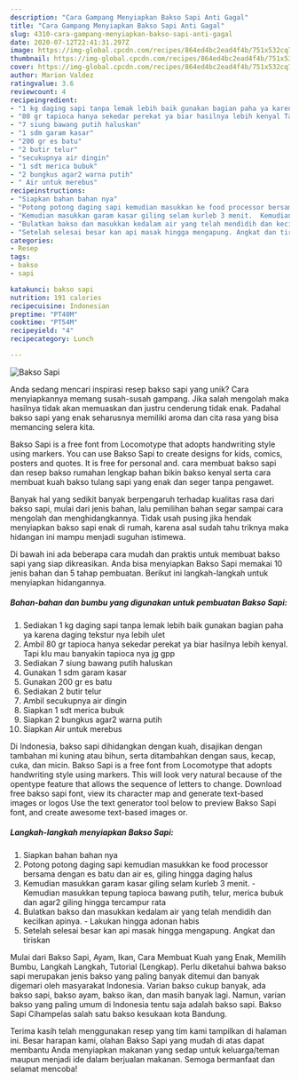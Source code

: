 ```yaml
---
description: "Cara Gampang Menyiapkan Bakso Sapi Anti Gagal"
title: "Cara Gampang Menyiapkan Bakso Sapi Anti Gagal"
slug: 4310-cara-gampang-menyiapkan-bakso-sapi-anti-gagal
date: 2020-07-12T22:41:31.297Z
image: https://img-global.cpcdn.com/recipes/864ed4bc2ead4f4b/751x532cq70/bakso-sapi-foto-resep-utama.jpg
thumbnail: https://img-global.cpcdn.com/recipes/864ed4bc2ead4f4b/751x532cq70/bakso-sapi-foto-resep-utama.jpg
cover: https://img-global.cpcdn.com/recipes/864ed4bc2ead4f4b/751x532cq70/bakso-sapi-foto-resep-utama.jpg
author: Marion Valdez
ratingvalue: 3.6
reviewcount: 4
recipeingredient:
- "1 kg daging sapi tanpa lemak lebih baik gunakan bagian paha ya karena daging tekstur nya lebih ulet"
- "80 gr tapioca hanya sekedar perekat ya biar hasilnya lebih kenyal Tapi klu mau banyakin tapioca nya jg gpp"
- "7 siung bawang putih haluskan"
- "1 sdm garam kasar"
- "200 gr es batu"
- "2 butir telur"
- "secukupnya air dingin"
- "1 sdt merica bubuk"
- "2 bungkus agar2 warna putih"
- " Air untuk merebus"
recipeinstructions:
- "Siapkan bahan bahan nya"
- "Potong potong daging sapi kemudian masukkan ke food processor bersama dengan es batu dan air es, giling hingga daging halus"
- "Kemudian masukkan garam kasar giling selam kurleb 3 menit.  Kemudian masukkan tepung tapioca bawang putih, telur, merica bubuk dan agar2 giling hingga tercampur rata"
- "Bulatkan bakso dan masukkan kedalam air yang telah mendidih dan kecilkan apinya.  Lakukan hingga adonan habis"
- "Setelah selesai besar kan api masak hingga mengapung. Angkat dan tiriskan"
categories:
- Resep
tags:
- bakso
- sapi

katakunci: bakso sapi 
nutrition: 191 calories
recipecuisine: Indonesian
preptime: "PT40M"
cooktime: "PT54M"
recipeyield: "4"
recipecategory: Lunch

---
```



![Bakso Sapi](https://img-global.cpcdn.com/recipes/864ed4bc2ead4f4b/751x532cq70/bakso-sapi-foto-resep-utama.jpg)

Anda sedang mencari inspirasi resep bakso sapi yang unik? Cara menyiapkannya memang susah-susah gampang. Jika salah mengolah maka hasilnya tidak akan memuaskan dan justru cenderung tidak enak. Padahal bakso sapi yang enak seharusnya memiliki aroma dan cita rasa yang bisa memancing selera kita.

Bakso Sapi is a free font from Locomotype that adopts handwriting style using markers. You can use Bakso Sapi to create designs for kids, comics, posters and quotes. It is free for personal and. cara membuat bakso sapi dan resep bakso rumahan lengkap bahan bikin bakso kenyal serta cara membuat kuah bakso tulang sapi yang enak dan seger tanpa pengawet.

Banyak hal yang sedikit banyak berpengaruh terhadap kualitas rasa dari bakso sapi, mulai dari jenis bahan, lalu pemilihan bahan segar sampai cara mengolah dan menghidangkannya. Tidak usah pusing jika hendak menyiapkan bakso sapi enak di rumah, karena asal sudah tahu triknya maka hidangan ini mampu menjadi suguhan istimewa.


Di bawah ini ada beberapa cara mudah dan praktis untuk membuat bakso sapi yang siap dikreasikan. Anda bisa menyiapkan Bakso Sapi memakai 10 jenis bahan dan 5 tahap pembuatan. Berikut ini langkah-langkah untuk menyiapkan hidangannya.

<!--inarticleads1-->

##### Bahan-bahan dan bumbu yang digunakan untuk pembuatan Bakso Sapi:

1. Sediakan 1 kg daging sapi tanpa lemak lebih baik gunakan bagian paha ya karena daging tekstur nya lebih ulet
1. Ambil 80 gr tapioca hanya sekedar perekat ya biar hasilnya lebih kenyal. Tapi klu mau banyakin tapioca nya jg gpp
1. Sediakan 7 siung bawang putih haluskan
1. Gunakan 1 sdm garam kasar
1. Gunakan 200 gr es batu
1. Sediakan 2 butir telur
1. Ambil secukupnya air dingin
1. Siapkan 1 sdt merica bubuk
1. Siapkan 2 bungkus agar2 warna putih
1. Siapkan  Air untuk merebus


Di Indonesia, bakso sapi dihidangkan dengan kuah, disajikan dengan tambahan mi kuning atau bihun, serta ditambahkan dengan saus, kecap, cuka, dan micin. Bakso Sapi is a free font from Locomotype that adopts handwriting style using markers. This will look very natural because of the opentype feature that allows the sequence of letters to change. Download free bakso sapi font, view its character map and generate text-based images or logos Use the text generator tool below to preview Bakso Sapi font, and create awesome text-based images or. 

<!--inarticleads2-->

##### Langkah-langkah menyiapkan Bakso Sapi:

1. Siapkan bahan bahan nya
1. Potong potong daging sapi kemudian masukkan ke food processor bersama dengan es batu dan air es, giling hingga daging halus
1. Kemudian masukkan garam kasar giling selam kurleb 3 menit.  - Kemudian masukkan tepung tapioca bawang putih, telur, merica bubuk dan agar2 giling hingga tercampur rata
1. Bulatkan bakso dan masukkan kedalam air yang telah mendidih dan kecilkan apinya.  - Lakukan hingga adonan habis
1. Setelah selesai besar kan api masak hingga mengapung. Angkat dan tiriskan


Mulai dari Bakso Sapi, Ayam, Ikan, Cara Membuat Kuah yang Enak, Memilih Bumbu, Langkah Langkah, Tutorial (Lengkap). Perlu diketahui bahwa bakso sapi merupakan jenis bakso yang paling banyak ditemui dan banyak digemari oleh masyarakat Indonesia. Varian bakso cukup banyak, ada bakso sapi, bakso ayam, bakso ikan, dan masih banyak lagi. Namun, varian bakso yang paling umum di Indonesia tentu saja adalah bakso sapi. Bakso Sapi Cihampelas salah satu bakso kesukaan kota Bandung. 

Terima kasih telah menggunakan resep yang tim kami tampilkan di halaman ini. Besar harapan kami, olahan Bakso Sapi yang mudah di atas dapat membantu Anda menyiapkan makanan yang sedap untuk keluarga/teman maupun menjadi ide dalam berjualan makanan. Semoga bermanfaat dan selamat mencoba!
